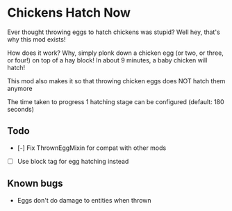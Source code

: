 # Chickens Hatch Now
Ever thought throwing eggs to hatch chickens was stupid? Well hey, that's why this mod exists!

How does it work? Why, simply plonk down a chicken egg (or two, or three, or four!) on top of a hay block! In about 9 minutes, a baby chicken will hatch!

This mod also makes it so that throwing chicken eggs does NOT hatch them anymore

The time taken to progress 1 hatching stage can be configured (default: 180 seconds)

## Todo
- [-] Fix ThrownEggMixin for compat with other mods
- [ ] Use block tag for egg hatching instead

## Known bugs
- Eggs don't do damage to entities when thrown